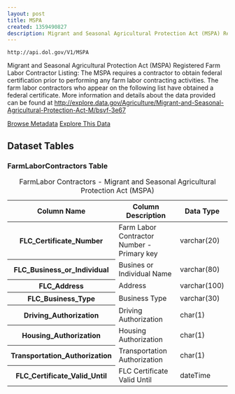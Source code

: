 ```yaml
---
layout: post
title: MSPA
created: 1359490827
description: Migrant and Seasonal Agricultural Protection Act (MSPA) Registered Farm Labor Contractor Listing - The MSPA requires a contractor to obtain federal certification prior to performing any farm labor contracting activities.
---
```


```
http://api.dol.gov/V1/MSPA
```

<p>Migrant and Seasonal Agricultural Protection Act (MSPA) Registered Farm Labor Contractor Listing: The MSPA requires a contractor to obtain federal certification prior to performing any farm labor contracting activities. The farm labor contractors who appear on the following list have obtained a federal certificate. More information and details about the data provided can be found at <a href="http://www.dol.gov/cgi-bin/leave-dol.asp?exiturl=http://explore.data.gov/Agriculture/Migrant-and-Seasonal-Agricultural-Protection-Act-M/bsvf-3e67&amp;exitTitle=Migrant%20and%20Seasonal%20Agricultural%20Protection%20Act%20(MSPA)&amp;fedpage=yes">http://explore.data.gov/Agriculture/Migrant-and-Seasonal-Agricultural-Protection-Act-M/bsvf-3e67</a></p>

<a href ="http://api.dol.gov/V1/MSPA/$metadata" class="button radius button_dataset">Browse Metadata</a>
<a href ="https://devtools.dol.gov/APISampler/Home/Index1?datasetName=DOL%20MSPA" class="button radius button_dataset">Explore This Data</a>

## Dataset Tables  

<h3>FarmLaborContractors Table</h3>
<table summary="FarmLabor Contractors">
	<caption>FarmLabor Contractors - Migrant and Seasonal Agricultural Protection Act (MSPA)</caption>
	<thead>
		<tr>
			<th scope="col">Column Name</th>
			<th scope="col">Column Description</th>
			<th scope="col">Data Type</th>
		</tr>
	</thead>
	<tbody>
		<tr>
			<th scope="row">FLC_Certificate_Number</th>
			<td>Farm Labor Contractor Number - Primary key</td>
			<td>varchar(20)</td>
		</tr>
		<tr>
			<th scope="row">FLC_Business_or_Individual</th>
			<td>Busines or Individual Name</td>
			<td>varchar(80)</td>
		</tr>
		<tr>
			<th scope="row">FLC_Address</th>
			<td>Address</td>
			<td>varchar(100)</td>
		</tr>
		<tr>
			<th scope="row">FLC_Business_Type</th>
			<td>Business Type</td>
			<td>varchar(30)</td>
		</tr>
		<tr>
			<th scope="row">Driving_Authorization</th>
			<td>Driving Authorization</td>
			<td>char(1)</td>
		</tr>
		<tr>
			<th scope="row">Housing_Authorization</th>
			<td>Housing Authorization</td>
			<td>char(1)</td>
		</tr>
		<tr>
			<th scope="row">Transportation_Authorization</th>
			<td>Transportation Authorization</td>
			<td>char(1)</td>
		</tr>
		<tr>
			<th scope="row">FLC_Certificate_Valid_Until</th>
			<td>FLC Certificate Valid Until</td>
			<td>dateTime</td>
		</tr>
	</tbody>
</table>

